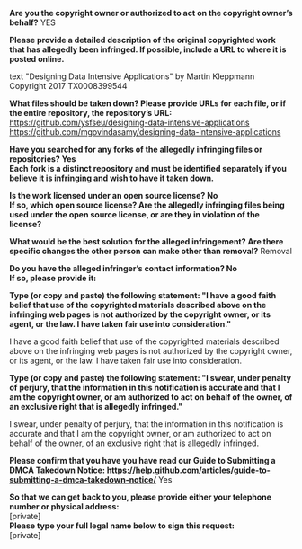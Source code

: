 **Are you the copyright owner or authorized to act on the copyright owner’s behalf?** YES

**Please provide a detailed description of the original copyrighted work that has allegedly been infringed. If possible, include a URL to where it is posted online.**

text "Designing Data Intensive Applications" by Martin Kleppmann  
Copyright 2017 TX0008399544

**What files should be taken down? Please provide URLs for each file, or if the entire repository, the repository’s URL:**  
https://github.com/ysfseu/designing-data-intensive-applications  
https://github.com/mgovindasamy/designing-data-intensive-applications

**Have you searched for any forks of the allegedly infringing files or repositories? Yes  
Each fork is a distinct repository and must be identified separately if you believe it is infringing and wish to have it taken down.**

**Is the work licensed under an open source license? No  
If so, which open source license? Are the allegedly infringing files being used under the open source license, or are they in violation of the license?**

**What would be the best solution for the alleged infringement? Are there specific changes the other person can make other than removal?** Removal

**Do you have the alleged infringer’s contact information? No  
If so, please provide it:**

**Type (or copy and paste) the following statement: "I have a good faith belief that use of the copyrighted materials described above on the infringing web pages is not authorized by the copyright owner, or its agent, or the law. I have taken fair use into consideration."**

I have a good faith belief that use of the copyrighted materials described above on the infringing web pages is not authorized by the copyright owner, or its agent, or the law. I have taken fair use into consideration.

**Type (or copy and paste) the following statement: "I swear, under penalty of perjury, that the information in this notification is accurate and that I am the copyright owner, or am authorized to act on behalf of the owner, of an exclusive right that is allegedly infringed."**

I swear, under penalty of perjury, that the information in this notification is accurate and that I am the copyright owner, or am authorized to act on behalf of the owner, of an exclusive right that is allegedly infringed.

**Please confirm that you have you have read our Guide to Submitting a DMCA Takedown Notice: https://help.github.com/articles/guide-to-submitting-a-dmca-takedown-notice/** Yes

**So that we can get back to you, please provide either your telephone number or physical address:**  
[private]  
**Please type your full legal name below to sign this request:**  
[private]
